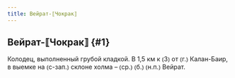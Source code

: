 ```yaml
---
title: Вейрат-⟦Чокрак⟧
---
```

## Вейрат-⟦Чокрак⟧ {#1}

Колодец, выполненный грубой кладкой. В 1,5 км к ⦅З⦆ от ⦅г.⦆ Калан-Баир, в выемке на ⦅с-зап.⦆ склоне холма – ⦅ср.⦆ ⦅б.⦆ ⦅н.п.⦆ Вейрат.

